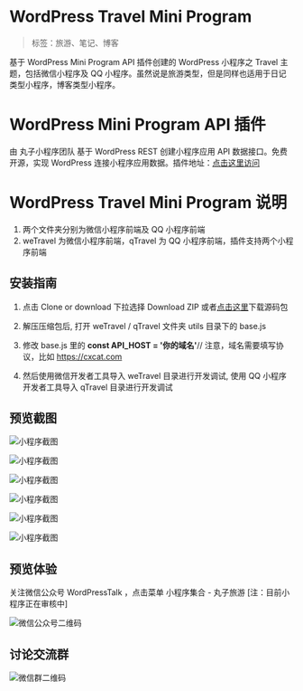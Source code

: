 # WordPress Travel Mini Program

> 标签：旅游、笔记、博客

基于 WordPress Mini Program API 插件创建的 WordPress 小程序之 Travel 主题，包括微信小程序及 QQ 小程序。虽然说是旅游类型，但是同样也适用于日记类型小程序，博客类型小程序。

# WordPress Mini Program API 插件

由 丸子小程序团队 基于 WordPress REST 创建小程序应用 API 数据接口。免费开源，实现 WordPress 连接小程序应用数据。插件地址：[点击这里访问](https://github.com/dchijack/wp-mini-program)

# WordPress Travel Mini Program 说明

1. 两个文件夹分别为微信小程序前端及 QQ 小程序前端
2. weTravel 为微信小程序前端，qTravel 为 QQ 小程序前端，插件支持两个小程序前端

## 安装指南

1. 点击 Clone or download 下拉选择 Download ZIP 或者[点击这里](https://github.com/dchijack/Travel-Mini-Program/releases)下载源码包

2. 解压压缩包后, 打开 weTravel / qTravel 文件夹 utils 目录下的 base.js

3. 修改 base.js 里的 **const API_HOST = '你的域名'**// 注意，域名需要填写协议，比如 https://cxcat.com

4. 然后使用微信开发者工具导入 weTravel 目录进行开发调试, 使用 QQ 小程序开发者工具导入 qTravel 目录进行开发调试

## 预览截图

![小程序截图](https://github.com/dchijack/Travel-Mini-Program/blob/master/screenshot/20190722154321.jpg)

![小程序截图](https://github.com/dchijack/Travel-Mini-Program/blob/master/screenshot/20190722154328.jpg)

![小程序截图](https://github.com/dchijack/Travel-Mini-Program/blob/master/screenshot/20190722154336.jpg)

![小程序截图](https://github.com/dchijack/Travel-Mini-Program/blob/master/screenshot/20190722154402.jpg)

![小程序截图](https://github.com/dchijack/Travel-Mini-Program/blob/master/screenshot/20190722154355.jpg)

![小程序截图](https://github.com/dchijack/Travel-Mini-Program/blob/master/screenshot/20190722154348.jpg)

## 预览体验

关注微信公众号 WordPressTalk ，点击菜单  小程序集合 - 丸子旅游  [注：目前小程序正在审核中]

![微信公众号二维码](https://github.com/dchijack/WP-REST-API/blob/master/qrcode.jpg)

## 讨论交流群

![微信群二维码](https://github.com/dchijack/Travel-Mini-Program/blob/master/screenshot/156378376.jpg)